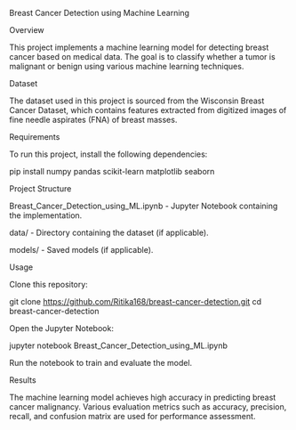 Breast Cancer Detection using Machine Learning

Overview

This project implements a machine learning model for detecting breast cancer based on medical data. The goal is to classify whether a tumor is malignant or benign using various machine learning techniques.

Dataset

The dataset used in this project is sourced from the Wisconsin Breast Cancer Dataset, which contains features extracted from digitized images of fine needle aspirates (FNA) of breast masses.

Requirements

To run this project, install the following dependencies:

pip install numpy pandas scikit-learn matplotlib seaborn

Project Structure

Breast_Cancer_Detection_using_ML.ipynb - Jupyter Notebook containing the implementation.

data/ - Directory containing the dataset (if applicable).

models/ - Saved models (if applicable).

Usage

Clone this repository:

git clone https://github.com/Ritika168/breast-cancer-detection.git
cd breast-cancer-detection

Open the Jupyter Notebook:

jupyter notebook Breast_Cancer_Detection_using_ML.ipynb

Run the notebook to train and evaluate the model.

Results

The machine learning model achieves high accuracy in predicting breast cancer malignancy. Various evaluation metrics such as accuracy, precision, recall, and confusion matrix are used for performance assessment.
